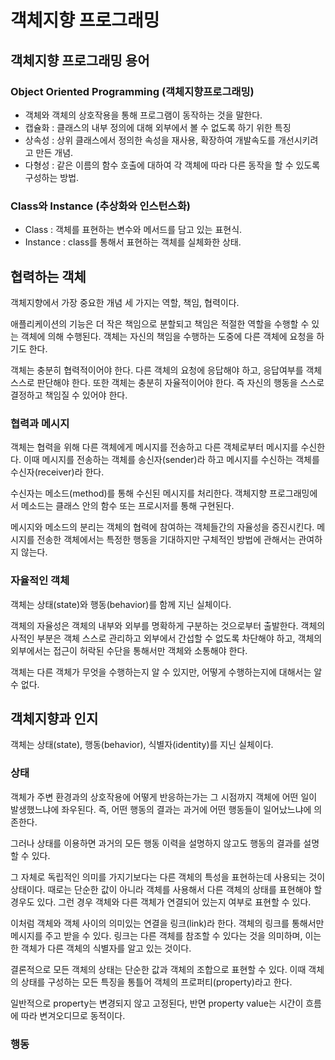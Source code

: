 # 객체지향 프로그래밍

## 객체지향 프로그래밍 용어

### Object Oriented Programming (객체지향프로그래밍)

- 객체와 객체의 상호작용을 통해 프로그램이 동작하는 것을 말한다.
- 캡슐화 : 클래스의 내부 정의에 대해 외부에서 볼 수 없도록 하기 위한 특징
- 상속성 : 상위 클래스에서 정의한 속성을 재사용, 확장하여 개발속도를 개선시키려고 만든 개념.
- 다형성 : 같은 이름의 함수 호출에 대하여 각 객체에 따라 다른 동작을 할 수 있도록 구성하는 방법.

### Class와 Instance (추상화와 인스턴스화)

- Class : 객체를 표현하는 변수와 메서드를 담고 있는 표현식.
- Instance : class를 통해서 표현하는 객체를 실체화한 상태.

## 협력하는 객체

객체지향에서 가장 중요한 개념 세 가지는 역할, 책임, 협력이다.

애플리케이션의 기능은 더 작은 책임으로 분할되고 책임은 적절한 역할을 수행할 수 있는 객체에 의해 수행된다.
객체는 자신의 책임을 수행하는 도중에 다른 객체에 요청을 하기도 한다.

객체는 충분히 협력적이어야 한다. 다른 객체의 요청에 응답해야 하고, 응답여부를 객체 스스로 판단해야 한다.
또한 객체는 충분히 자율적이어야 한다. 즉 자신의 행동을 스스로 결정하고 책임질 수 있어야 한다.

### 협력과 메시지

객체는 협력을 위해 다른 객체에게 메시지를 전송하고 다른 객체로부터 메시지를 수신한다.
이때 메시지를 전송하는 객체를 송신자(sender)라 하고 메시지를 수신하는 객체를 수신자(receiver)라 한다.

수신자는 메소드(method)를 통해 수신된 메시지를 처리한다.
객체지향 프로그래밍에서 메소드는 클래스 안의 함수 또는 프로시저를 통해 구현된다.

메시지와 메소드의 분리는 객체의 협력에 참여하는 객체들간의 자율성을 증진시킨다.
메시지를 전송한 객체에서는 특정한 행동을 기대하지만 구체적인 방법에 관해서는 관여하지 않는다.

### 자율적인 객체

객체는 상태(state)와 행동(behavior)를 함께 지닌 실체이다.

객체의 자율성은 객체의 내부와 외부를 명확하게 구분하는 것으로부터 출발한다.
객체의 사적인 부분은 객체 스스로 관리하고 외부에서 간섭할 수 없도록 차단해야 하고,
객체의 외부에서는 접근이 허락된 수단을 통해서만 객체와 소통해야 한다.

객체는 다른 객체가 무엇을 수행하는지 알 수 있지만, 어떻게 수행하는지에 대해서는 알 수 없다.

## 객체지향과 인지

객체는 상태(state), 행동(behavior), 식별자(identity)를 지닌 실체이다.

### 상태

객체가 주변 환경과의 상호작용에 어떻게 반응하는가는 그 시점까지 객체에 어떤 일이 발생했느냐에 좌우된다.
즉, 어떤 행동의 결과는 과거에 어떤 행동들이 일어났느냐에 의존한다.

그러나 상태를 이용하면 과거의 모든 행동 이력을 설명하지 않고도 행동의 결과를 설명할 수 있다.

그 자체로 독립적인 의미를 가지기보다는 다른 객체의 특성을 표현하는데 사용되는 것이 상태이다.
때로는 단순한 값이 아니라 객체를 사용해서 다른 객체의 상태를 표현해야 할 경우도 있다.
그런 경우 객체와 다른 객체가 연결되어 있는지 여부로 표현할 수 있다.

이처럼 객체와 객체 사이의 의미있는 연결을 링크(link)라 한다. 객체의 링크를 통해서만 메시지를 주고 받을 수 있다.
링크는 다른 객체를 참조할 수 있다는 것을 의미하며, 이는 한 객체가 다른 객체의 식별자를 알고 있는 것이다.

결론적으로 모든 객체의 상태는 단순한 값과 객체의 조합으로 표현할 수 있다.
이때 객체의 상태를 구성하는 모든 특징을 통틀어 객체의 프로퍼티(property)라고 한다.

일반적으로 property는 변경되지 않고 고정된다, 반면 property value는 시간이 흐름에 따라 변겨오디므로 동적이다.

### 행동
